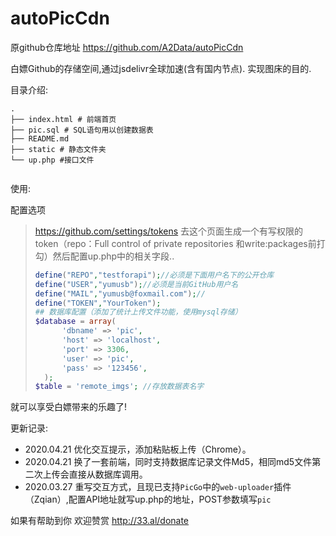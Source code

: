 # autoPicCdn
原github仓库地址 https://github.com/A2Data/autoPicCdn


白嫖Github的存储空间,通过jsdelivr全球加速(含有国内节点). 实现图床的目的.

目录介绍:

```
.
├── index.html # 前端首页
├── pic.sql # SQL语句用以创建数据表
├── README.md 
├── static # 静态文件夹
└── up.php #接口文件


```

使用:

配置选项

> https://github.com/settings/tokens 去这个页面生成一个有写权限的token（repo：Full control of private repositories 和write:packages前打勾）然后配置up.php中的相关字段..
>
> ```php
> define("REPO","testforapi");//必须是下面用户名下的公开仓库
> define("USER","yumusb");//必须是当前GitHub用户名
> define("MAIL","yumusb@foxmail.com");//
> define("TOKEN","YourToken");
>## 数据库配置（添加了统计上传文件功能，使用mysql存储）
>$database = array(
>		'dbname' => 'pic',
>		'host' => 'localhost',
>		'port' => 3306,
>		'user' => 'pic',
>		'pass' => '123456',
>	);
>$table = 'remote_imgs'; //存放数据表名字
> ```
就可以享受白嫖带来的乐趣了!  

更新记录:
+ 2020.04.21 优化交互提示，添加粘贴板上传（Chrome）。
+ 2020.04.21 换了一套前端，同时支持数据库记录文件Md5，相同md5文件第二次上传会直接从数据库调用。
+ 2020.03.27 重写交互方式，且现已支持`PicGo`中的`web-uploader`插件（Zqian）,配置API地址就写up.php的地址，POST参数填写`pic`

  

如果有帮助到你 欢迎赞赏 http://33.al/donate
